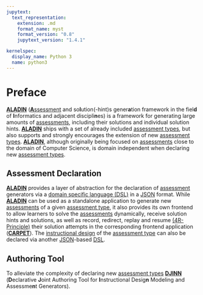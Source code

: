 ```yaml
---
jupytext:
  text_representation:
    extension: .md
    format_name: myst
    format_version: "0.8"
    jupytext_version: "1.4.1"

kernelspec:
  display_name: Python 3
  name: python3
---
```


# Preface

[**ALADIN**](./ALADIN/ALADIN.md) ([**A**ssessment](./Intro/Glossary.md#assessment) and so**l**ution(-hint)s gener**a**tion framework in the fiel**d** of **I**nformatics and adjacent discipli**n**es) is a framework for generating large amounts of [assessments](./Intro/Glossary.md), including their solutions and individual solution hints. [**ALADIN**](./ALADIN/ALADIN.md) ships with a set of already included [assessment types](./Assessments/AssessmentTypes.md), but also supports and strongly encourages the extension of new [assessment types](./Assessments/AssessmentTypes.md). [**ALADIN**](./ALADIN/ALADIN.md), although originally being focused on [assessments](./Intro/Glossary.md#assessment) close to the domain of Computer Science, is domain independent when declaring new [assessment types](./Assessments/AssessmentTypes.md).

## Assessment Declaration

[**ALADIN**](./ALADIN/ALADIN.md) provides a layer of abstraction for the declaration of [assessment](./Intro/Glossary.md#assessment) generators via a [domain specific language (DSL)](./Intro/Glossary.md#domain-specific-language-dsl) in a [JSON](./Intro/Glossary.md#json) format. While [**ALADIN**](./ALADIN/ALADIN.md) can be used as a standalone application to generate new [assessments](./Intro/Glossary.md#assessment) of a given [assessment type](./Assessments/AssessmentTypes.md), it also provides its own frontend to allow learners to solve the [assessments](./Intro/Glossary.md#assessment) dynamically, receive solution hints and solutions, as well as record, redirect, replay and resume [(4R-Principle)](./Intro/Glossary.md#4r-principle) their solution attempts in the corresponding frontend application ([**CARPET**](./CARPET/CARPET.md)). The [instructional design](./Intro/Glossary.md#instructional-design) of the [assessment type](./Assessments/AssessmentTypes.md) can also be declared via another [JSON](./Intro/Glossary.md#json)-based [DSL](./Intro/Glossary.md#domain-specific-language-dsl).

## Authoring Tool

To alleviate the complexity of declaring new [assessment types](./Assessments/AssessmentTypes.md) [**DJINN**](./DJINN/DJINN.md) (**D**eclarative **J**oint Authoring Tool for **I**nstructional Desig**n** Modeling and Assessme**n**t Generators).
